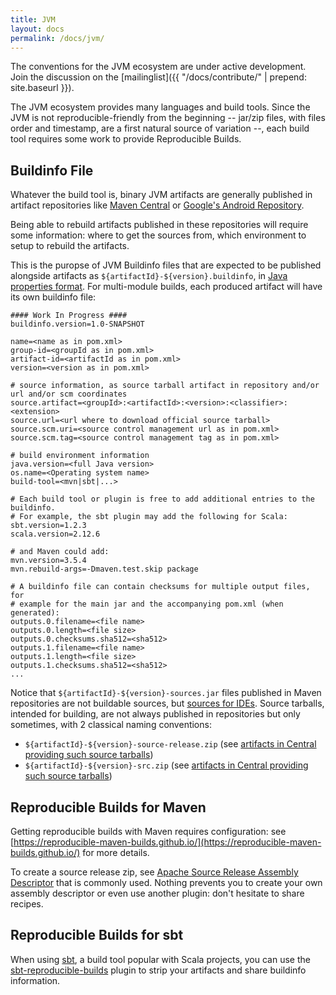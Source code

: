 ```yaml
---
title: JVM
layout: docs
permalink: /docs/jvm/
---
```


The conventions for the JVM ecosystem are under active development.
Join the discussion on the
[mailinglist]({{ "/docs/contribute/" | prepend: site.baseurl }}).

The JVM ecosystem provides many languages and build tools.
Since the JVM is not reproducible-friendly from the beginning
-- jar/zip files, with files order and timestamp, are a first natural source of variation --,
each build tool requires some work to provide Reproducible Builds.

Buildinfo File
--------------

Whatever the build tool is, binary JVM artifacts are generally published in artifact repositories
like [Maven Central](https://search.maven.org/) or [Google's Android Repository](https://dl.google.com/dl/android/maven2/index.html).

Being able to rebuild artifacts published in these repositories will require some information: where to get the sources from,
which environment to setup to rebuild the artifacts.

This is the puropse of JVM Buildinfo files that are expected to be published alongside artifacts
as `${artifactId}-${version}.buildinfo`, in
[Java properties format](https://en.wikipedia.org/wiki/.properties).
For multi-module builds, each produced artifact will have its
own buildinfo file:


```
#### Work In Progress ####
buildinfo.version=1.0-SNAPSHOT

name=<name as in pom.xml>
group-id=<groupId as in pom.xml>
artifact-id=<artifactId as in pom.xml>
version=<version as in pom.xml>

# source information, as source tarball artifact in repository and/or url and/or scm coordinates
source.artifact=<groupId>:<artifactId>:<version>:<classifier>:<extension>
source.url=<url where to download official source tarball>
source.scm.uri=<source control management url as in pom.xml>
source.scm.tag=<source control management tag as in pom.xml>

# build environment information
java.version=<full Java version>
os.name=<Operating system name>
build-tool=<mvn|sbt|...>

# Each build tool or plugin is free to add additional entries to the buildinfo.
# For example, the sbt plugin may add the following for Scala:
sbt.version=1.2.3
scala.version=2.12.6

# and Maven could add:
mvn.version=3.5.4
mvn.rebuild-args=-Dmaven.test.skip package

# A buildinfo file can contain checksums for multiple output files, for
# example for the main jar and the accompanying pom.xml (when generated):
outputs.0.filename=<file name>
outputs.0.length=<file size>
outputs.0.checksums.sha512=<sha512>
outputs.1.filename=<file name>
outputs.1.length=<file size>
outputs.1.checksums.sha512=<sha512>
...
```

Notice that `${artifactId}-${version}-sources.jar` files published in Maven repositories are not buildable sources, but [sources for IDEs](https://central.sonatype.org/pages/requirements.html#supply-javadoc-and-sources).
Source tarballs, intended for building, are not always published in repositories but only sometimes, with 2 classical naming conventions:
- `${artifactId}-${version}-source-release.zip` (see [artifacts in Central providing such source tarballs](https://search.maven.org/search?q=l:source-release))
- `${artifactId}-${version}-src.zip` (see [artifacts in Central providing such source tarballs](https://search.maven.org/search?q=l:src))

Reproducible Builds for Maven
-----------------------------

Getting reproducible builds with Maven requires configuration: see [https://reproducible-maven-builds.github.io/](https://reproducible-maven-builds.github.io/)
for more details.

To create a source release zip, see [Apache Source Release Assembly Descriptor](https://maven.apache.org/apache-resource-bundles/#Source_Release_Assembly_Descriptor)
that is commonly used. Nothing prevents you to create your own assembly descriptor or even use another plugin: don't hesitate to share recipes.

Reproducible Builds for sbt
---------------------------

When using [sbt](https://www.scala-sbt.org/), a build tool popular with Scala
projects, you can use the
[sbt-reproducible-builds](https://github.com/raboof/sbt-reproducible-builds)
plugin to strip your artifacts and share buildinfo information.
